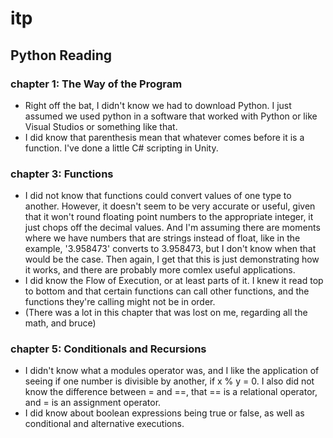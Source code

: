 # itp

## Python Reading

### chapter 1: The Way of the Program
- Right off the bat, I didn't know we had to download Python. I just assumed we used python in a software that worked with Python or like Visual Studios or something like that.
- I did know that parenthesis mean that whatever comes before it is a function. I've done a little C# scripting in Unity.

### chapter 3: Functions
- I did not know that functions could convert values of one type to another. However, it doesn't seem to be very accurate or useful, given that it won't round floating point numbers to the appropriate integer, it just chops off the decimal values. And I'm assuming there are moments where we have numbers that are strings instead of float, like in the example, '3.958473' converts to 3.958473, but I don't know when that would be the case. Then again, I get that this is just demonstrating how it works, and there are probably more comlex useful applications.
- I did know the Flow of Execution, or at least parts of it. I knew it read top to bottom and that certain functions can call other functions, and the functions they're calling might not be in order.
- (There was a lot in this chapter that was lost on me, regarding all the math, and bruce)

### chapter 5: Conditionals and Recursions
- I didn't know what a modules operator was, and I like the application of seeing if one number is divisible by another, if x % y = 0. I also did not know the difference between = and ==, that == is a relational operator, and = is an assignment operator.
- I did know about boolean expressions being true or false, as well as conditional and alternative executions. 
